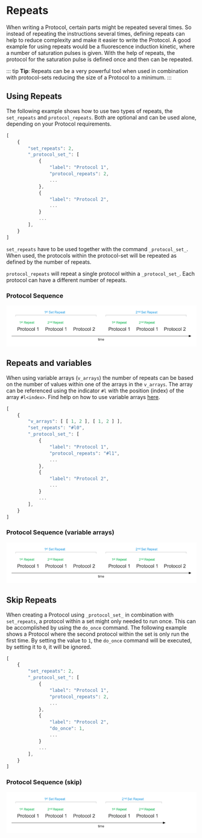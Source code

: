 # Repeats

When writing a Protocol, certain parts might be repeated several times. So instead of repeating the instructions several times, defining repeats can help to reduce complexity and make it easier to write the Protocol. A good example for using repeats would be a fluorescence induction kinetic, where a number of saturation pulses is given. With the help of repeats, the protocol for the saturation pulse is defined once and then can be repeated.

::: tip
**Tip**: Repeats can be a very powerful tool when used in combination with protocol-sets reducing the size of a Protocol to a minimum.
:::

## Using Repeats

The following example shows how to use two types of repeats, the `set_repeats` and `protocol_repeats`. Both are optional and can be used alone, depending on your Protocol requirements.

```javascript
[
    {
        "set_repeats": 2,
        "_protocol_set_": [
            {
                "label": "Protocol 1",
                "protocol_repeats": 2,
                ...
            },
            {
                "label": "Protocol 2",
                ...
            }
            ...
        ],
    }
]
```

`set_repeats` have to be used together with the command `_protocol_set_`. When used, the protocols within the protocol-set will be repeated as defined by the number of repeats.

`protocol_repeats` will repeat a single protocol within a `_protocol_set_`. Each protocol can have a different number of repeats.

### Protocol Sequence

![Repeat sequence](./images/repeat-timeline.png)

## Repeats and variables

When using variable arrays (`v_arrays`) the number of repeats can be based on the number of values within one of the arrays in the `v_arrays`. The array can be referenced using the indicator `#l` with the position (index) of the array `#l<index>`. Find help on how to use variable arrays [here](./variables.md).

```javascript
[
    {
        "v_arrays": [ [ 1, 2 ], [ 1, 2 ] ],
        "set_repeats": "#l0",
        "_protocol_set_": [
            {
                "label": "Protocol 1",
                "protocol_repeats": "#l1",
                ...
            },
            {
                "label": "Protocol 2",
                ...
            }
            ...
        ],
    }
]
```

### Protocol Sequence (variable arrays)

![Repeat sequence](./images/repeat-timeline.png)

## Skip Repeats

When creating a Protocol using `_protocol_set_` in combination with `set_repeats`, a protocol within a set might only needed to run once. This can be accomplished by using the `do_once` command. The following example shows a Protocol where the second protocol within the set is only run the first time. By setting the value to `1`, the `do_once` command will be executed, by setting it to `0`, it will be ignored.

```javascript
[
    {
        "set_repeats": 2,
        "_protocol_set_": [
            {
                "label": "Protocol 1",
                "protocol_repeats": 2,
                ...
            },
            {
                "label": "Protocol 2",
                "do_once": 1,
                ...
            }
            ...
        ],
    }
]
```

### Protocol Sequence (skip)

![Repeat sequence](./images/repeat-timeline-skip.png)
